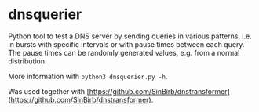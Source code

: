 # dnsquerier

Python tool to test a DNS server by sending queries in various patterns,
i.e. in bursts with specific intervals or with pause times between each query.
The pause times can be randomly generated values, e.g. from a normal distribution.

More information with ```python3 dnsquerier.py -h```.

Was used together with [https://github.com/SinBirb/dnstransformer](https://github.com/SinBirb/dnstransformer).
